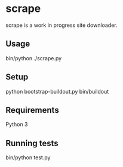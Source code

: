 scrape
======
scrape is a work in progress site downloader.

Usage
-----
bin/python ./scrape.py

Setup
-----
python bootstrap-buildout.py
bin/buildout

Requirements
------------
Python 3

Running tests
-------------
bin/python test.py
